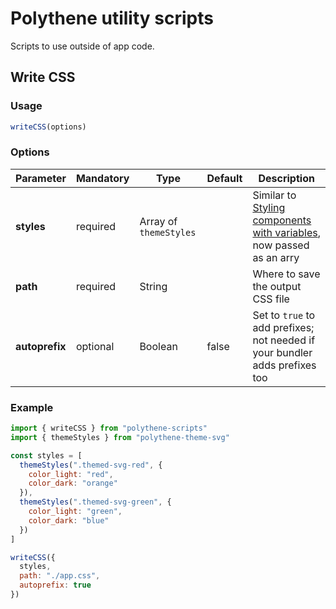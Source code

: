 # Polythene utility scripts

Scripts to use outside of app code.


## Write CSS

### Usage

~~~javascript
writeCSS(options)
~~~


### Options

| **Parameter** |  **Mandatory** | **Type** | **Default** | **Description** |
| ------------- | -------------- | -------- | ----------- | --------------- |
| **styles**    | required       | Array of `themeStyles` |  | Similar to [Styling components with variables](../theming/configuration-variables.md), now passed as an arry  |
| **path**      | required       | String   |             |  Where to save the output CSS file |
| **autoprefix** | optional      | Boolean  | false       | Set to `true` to add prefixes; not needed if your bundler adds prefixes too |


### Example

~~~javascript
import { writeCSS } from "polythene-scripts"
import { themeStyles } from "polythene-theme-svg"

const styles = [
  themeStyles(".themed-svg-red", {
    color_light: "red",
    color_dark: "orange"
  }),
  themeStyles(".themed-svg-green", {
    color_light: "green",
    color_dark: "blue"
  })
]

writeCSS({
  styles,
  path: "./app.css",
  autoprefix: true
})
~~~
